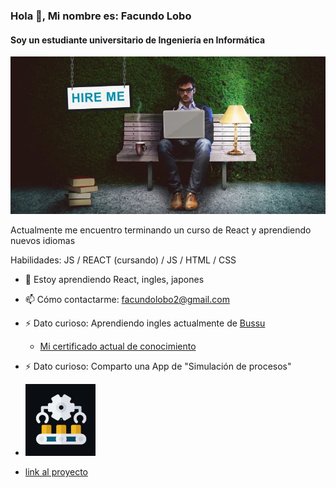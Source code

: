 ### Hola 👋, Mi nombre es: Facundo Lobo
#### Soy un estudiante universitario de Ingeniería en Informática
![Soy un estudiante universitario de Ingeniería en Informática](https://github.com/facundolobo/CosasParaPortada/blob/main/portada.webp)

Actualmente me encuentro terminando un curso de React y aprendiendo nuevos idiomas

Habilidades: JS / REACT (cursando) / JS / HTML / CSS

- 🌱 Estoy aprendiendo React, ingles, japones 
- 📫 Cómo contactarme: facundolobo2@gmail.com 
- ⚡ Dato curioso: Aprendiendo ingles actualmente de [Bussu](https://www.busuu.com)

    - [Mi certificado actual de conocimiento](https://api.busuu.com/anon/certificates/ee41723cd2b1a0227aa9ffbd1c0e8087?utm_source=CRM&utm_group=ENG&utm_medium=CERTIFICATE_LEVEL&utm_campaign=CERTIFICATE_LEVEL) 
- ⚡ Dato curioso: Comparto una App de "Simulación de procesos" 
- ![](https://github.com/facundolobo/CosasParaPortada/blob/main/imagenApp-Simulador-Proceso.png)

- [link al proyecto](https://github.com/facundolobo/SimuladorDePlanificacionDeProceso)

